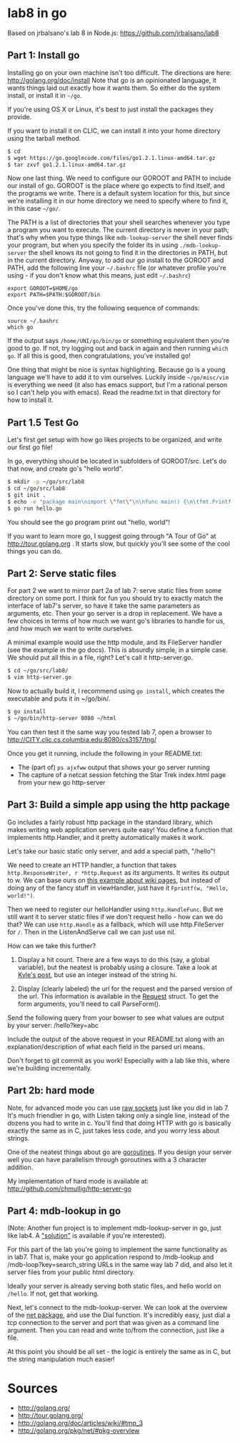 lab8 in go
==========
Based on jrbalsano's lab 8 in Node.js: https://github.com/jrbalsano/lab8

Part 1: Install go
------------------

Installing go on your own machine isn't too difficult. The directions are here:
http://golang.org/doc/install Note that go is an  opinionated language, it wants
things laid out exactly how it wants them. So either do the system install, or
install it in `~/go`. 

If you're using OS X or Linux, it's best to just install the packages they
provide.

If you want to install it on CLIC, we can install it into your home directory
using the tarball method.

```sh
$ cd
$ wget https://go.googlecode.com/files/go1.2.1.linux-amd64.tar.gz
$ tar zxvf go1.2.1.linux-amd64.tar.gz
```

Now one last thing. We need to configure our GOROOT and PATH to include our
install of go. GOROOT is the place where go expects to find itself, and the
programs we write. There is a default system location for this, but since we're
installing it in our home directory we need to specify where to find it, in this
case `~/go/`.

The PATH is a list of directories that your shell searches whenever you type a
program you want to execute. The current directory is never in your path;
that's why when you type things like `mdb-lookup-server` the shell never finds
your program, but when you specify the folder its in using `./mdb-lookup-server`
the shell knows its not going to find it in the directories in PATH, but in the
current directory. Anyway, to add our go install to the GOROOT and PATH, add the
following line your `~/.bashrc` file (or whatever profile you're using - if you
don't know what this means, just edit `~/.bashrc`)

```
export GOROOT=$HOME/go
export PATH=$PATH:$GOROOT/bin
```

Once you've done this, try the following sequence of commands:

```
source ~/.bashrc
which go
```

If the output says `/home/UNI/go/bin/go` or something equivalent then you're
good to go. If not, try logging out and back in again and then running `which
go`. If all this is good, then congratulations, you've installed go!


One thing that might be nice is syntax highlighting. Because go is a young
language we'll have to add it to vim ourselves. Luckily inside `~/go/misc/vim`
is everything we need (it also has emacs support, but I'm a rational person so I
can't help you with emacs). Read the readme.txt in that directory for how to
install it.


Part 1.5 Test Go
----------------
Let's first get setup with how go likes projects to be organized, and write our
first go file!

In go, everything should be located in subfolders of GOROOT/src. Let's do that
now, and create go's "hello world".

```sh
$ mkdir -p ~/go/src/lab8
$ cd ~/go/src/lab8
$ git init .
$ echo -e "package main\nimport \"fmt\"\n\nfunc main() {\n\tfmt.Printf(\"hello, world\\\n\")\n}\n" > hello.go
$ go run hello.go
```

You should see the go program print out "hello, world"! 

If you want to learn more go, I suggest going through "A Tour of Go" at
http://tour.golang.org . It starts slow, but quickly you'll see some of the cool
things you can do.


Part 2: Serve static files
--------------------------

For part 2 we want to mirror part 2a of lab 7: serve static files from some
directory on some port. I think for fun you should try to exactly match the
interface of lab7's server, so have it take the same parameters as arguments,
etc. Then your go server is a drop in replacement. We have a few choices in
terms of how much we want go's libraries to handle for us, and how much we want
to write ourselves.

A minimal example would use the http module, and its FileServer handler (see the
example in the go docs). This is absurdly simple, in a simple case. We should
put all this in a file, right? Let's call it http-server.go.

```sh
$ cd ~/go/src/lab8/
$ vim http-server.go
```

Now to actually build it, I recommend using `go install`, which creates the
executable and puts it in ~/go/bin/.


```sh
$ go install
$ ~/go/bin/http-server 8080 ~/html
```

You can then test it the same way you tested lab 7, open a browser to
http://CITY.clic.cs.columbia.edu:8080/cs3157/tng/

Once you get it running, include the following in your README.txt:

* The (part of) `ps ajxfww` output that shows your go server running
* The capture of a netcat session fetching the Star Trek index.html page from
  your new go http-server


Part 3: Build a simple app using the http package
-----------------------------------------------

Go includes a fairly robust http package in the standard library, which makes
writing web application servers quite easy! You define a function that implements
http.Handler, and it pretty automatically makes it work. 

Let's take our basic static only server, and add a special path, "/hello"! 

We need to create an HTTP handler, a function that takes
`http.ResponseWriter, r *http.Request` as its arguments. It writes its output to
w. We can base ours on [this example about wiki
pages](http://golang.org/doc/articles/wiki/#tmp_4), but instead of doing any of
the fancy stuff in viewHandler, just have it `Fprintf(w, "Hello, world!")`.

Then we need to register our helloHandler using `http.HandleFunc`. But we still
want it to server static files if we don't request hello - how can we do that?
We can use `http.Handle` as a fallback, which will use http.FileServer for `/`.
Then in the ListenAndServe call we can just use nil.

How can we take this further?
1. Display a hit count. There are a few ways to do this (say, a global variable),
but the neatest is probably using a closure. Take a look at [Kyle's post](https://groups.google.com/forum/#!topic/golang-nuts/SGn1gd290zI), but use an integer instead of the string hi.

2. Display (clearly labeled) the url for the request and the parsed version of
   the url. This information is available in the [Request](http://golang.org/pkg/net/http/#Request) struct. To get the form arguments, you'll need to call ParseForm().

Send the following query from your bowser to see what values are output by your
server: /hello?key=abc

Include the output of the above request in your README.txt along with an
explanation/description of what each field in the parsed uri means. 

Don't forget to git commit as you work! Especially with a lab like this, where
we're building incrementally.


Part 2b: hard mode
------------------

Note, for advanced mode you can use [raw sockets](http://golang.org/pkg/net/)
just like you did in lab 7. It's much friendlier in go, with Listen taking only
a single line, instead of the dozens you had to write in c. You'll find that
doing HTTP with go is basically exactly the same as in C, just takes less code,
and you worry less about strings.

One of the neatest things about go are
[goroutines](https://gobyexample.com/goroutines). If you design your server well
you can have parallelism through goroutines with a 3 character addition.

My implementation of hard mode is available at:
http://github.com/chmullig/http-server-go

Part 4: mdb-lookup in go
--------------------------
(Note: Another fun project is to implement mdb-lookup-server in go, just like
lab4. A ["solution"](http://github.com/chmullig/mdb-go) is available if you're
interested).

For this part of the lab you're going to implement the same functionality as in
lab7. That is, make your go application respond to /mdb-lookup and 
/mdb-loop?key=search_string URLs in the same way lab 7 did, and also let it 
server files from your public html directory.

Ideally your server is already serving both static files, and hello world on
`/hello`. If not, get that working.

Next, let's connect to the mdb-lookup-server. We can look at the overview of the
[net package](http://golang.org/pkg/net/#pkg-overview), and use the Dial
function. It's incredibly easy, just dial a tcp connection to the server and
port that was given as a command line argument. Then you can read and write
to/from the connection, just like a file.

At this point you should be all set - the logic is entirely the same as in C,
but the string manipulation much easier!

Sources
=======

* http://golang.org/
* http://tour.golang.org/
* http://golang.org/doc/articles/wiki/#tmp_3
* http://golang.org/pkg/net/#pkg-overview

